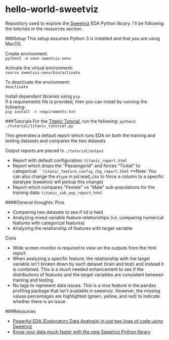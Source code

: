 # hello-world-sweetviz
Repository used to explore the 
[Sweetviz](https://github.com/fbdesignpro/sweetviz) EDA Python library. I'll 
be following the tutorials in the resources section.

###Setup
This setup assumes Python 3 is installed and that you are using MacOS.

Create environment:  
`python3 -m venv sweetviz-venv`

Activate the virtual environment:  
`source sweetviz-venv/bin/activate`

To deactivate the environment:  
`deactivate`

Install dependent libraries using `pip`  
If a requirements file is provided, then you can install by running the 
following:  
`pip install -r requirements.txt` 

###Tutorials
For the 
[Titanic Tutorial](https://towardsdatascience.com/powerful-eda-exploratory-data-analysis-in-just-two-lines-of-code-using-sweetviz-6c943d32f34), run the following: 
`python3 ./tutorial/titanic_tutorial.py`

This generates a default report which runs EDA on both the training and testing
datasets and compares the two datasets

Output reports are placed in `./tutorial/output`
* Report with default configuration: `titanic_report.html`
* Report which drops the "PassengerId" and forces "Ticket" to categorical: ``
`titanic_feature_config_chg_report.html`
    **Note: You can also change the `dtype` in pd.read_csv to force a column to
    a specific datatype (sweetviz will pickup this change)
* Report which compares "Female" vs "Male" sub-populations for the training data: 
`titanic_sub_pop_report.html`

####General thoughts:
Pros 
* Comparing two datasets to see if iid is held
* Analyzing mixed variable feature relationships (i.e. comparing numerical 
features with categorical features)
* Analyzing the relationship of features with target variable

Cons
* Wide screen monitor is required to view on the outputs from the html report
* When analyzing a specific feature, the relationship with the target variable 
isn't broken down by each dataset (train and test) and instead it is combined. 
This is a much needed enhancement to see if the distributions of features and 
the target variables are consistent between training and testing.
* No tags to represent data issues. This is a nice feature in the pandas profiling
package that isn't available in sweetviz. However, the missing values percentages are 
highlighted (green, yellow, and red) to indicate whether there is an issue.

###Resources
* [Powerful EDA (Exploratory Data Analysis) in just two lines of code using Sweetviz](https://towardsdatascience.com/powerful-eda-exploratory-data-analysis-in-just-two-lines-of-code-using-sweetviz-6c943d32f34)
* [Know your data much faster with the new Sweetviz Python library](https://www.kdnuggets.com/2021/03/know-your-data-much-faster-sweetviz-python-library.html)